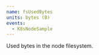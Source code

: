 ```yaml
---
name: fsUsedBytes
units: bytes (B)
events:
  - K8sNodeSample
---
```


Used bytes in the node filesystem.
